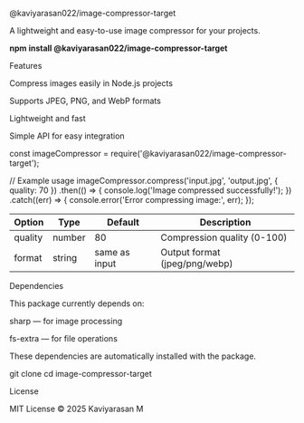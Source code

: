 
@kaviyarasan022/image-compressor-target

A lightweight and easy-to-use image compressor for your projects.

**npm install @kaviyarasan022/image-compressor-target**

Features

Compress images easily in Node.js projects

Supports JPEG, PNG, and WebP formats

Lightweight and fast

Simple API for easy integration


const imageCompressor = require('@kaviyarasan022/image-compressor-target');

// Example usage
imageCompressor.compress('input.jpg', 'output.jpg', { quality: 70 })
  .then(() => {
    console.log('Image compressed successfully!');
  })
  .catch((err) => {
    console.error('Error compressing image:', err);
  });


| Option  | Type   | Default       | Description                   |
| ------- | ------ | ------------- | ----------------------------- |
| quality | number | 80            | Compression quality (0-100)   |
| format  | string | same as input | Output format (jpeg/png/webp) |


Dependencies

This package currently depends on:

sharp
 — for image processing

fs-extra
 — for file operations

These dependencies are automatically installed with the package.

git clone <your-repo-url>
cd image-compressor-target



License

MIT License © 2025 Kaviyarasan M
